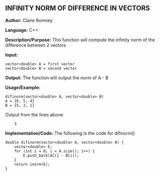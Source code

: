 ## INFINITY NORM OF DIFFERENCE IN VECTORS

**Author:** Claire Romney

**Language:** C++

**Description/Purpose:** This function will compute the infinity norm of the difference between 2 vectors

**Input:** 
        
	vector<double> A = first vector
	vector<double> B = second vector

**Output:** The function will output the norm of A - B

**Usage/Example:**

	difinorm(vector<double> A, vector<double> B)
	A = {6, 5, 4}
	B = {5, 3, 1}
       
Output from the lines above:

        3
  
**Implementation/Code:** The following is the code for difinorm()

	double difinorm(vector<double> A, vector<double> B) {
		vector<double> E;
		for (int i = 0; i < A.size(); i++) {
			E.push_back(A[i] - B[i]);
		}
		return inorm(E);
	}
